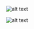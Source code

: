 ![alt text](https://media.licdn.com/dms/image/D5622AQFsgPGE0Na0EA/feedshare-shrink_2048_1536/0/1714895346814?e=1718236800&v=beta&t=vOdQ60ERdM3KzqjC2BRqv79CmNUi4jz1i_ADvUHcvoI)

![alt text](https://media.licdn.com/dms/image/D5622AQGmTCR86-aJWA/feedshare-shrink_2048_1536/0/1714895346426?e=1718236800&v=beta&t=EjKWu_2jD2lfc4QS0KSBfgjWNYTeyB99Be7NsVVIIwE)
